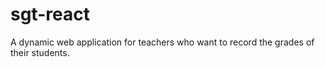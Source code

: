 # sgt-react
A dynamic web application for teachers who want to record the grades of their students.
